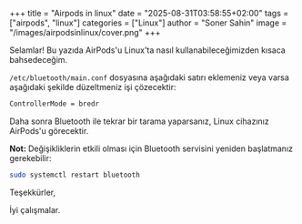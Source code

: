 +++
title = "Airpods in linux"
date = "2025-08-31T03:58:55+02:00"
tags = ["airpods", "linux"]
categories = ["Linux"]
author = "Soner Sahin"
image = "/images/airpodsinlinux/cover.png"
+++ 


Selamlar! Bu yazıda AirPods'u Linux'ta nasıl kullanabileceğimizden kısaca bahsedeceğim.

`/etc/bluetooth/main.conf` dosyasına aşağıdaki satırı eklemeniz veya varsa aşağıdaki şekilde düzeltmeniz işi çözecektir:

```bash
ControllerMode = bredr
```

Daha sonra Bluetooth ile tekrar bir tarama yaparsanız, Linux cihazınız AirPods'u görecektir.

**Not:** Değişikliklerin etkili olması için Bluetooth servisini yeniden başlatmanız gerekebilir:

```bash
sudo systemctl restart bluetooth
```

Teşekkürler,

İyi çalışmalar.